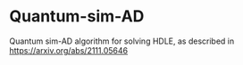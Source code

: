 # Quantum-sim-AD
Quantum sim-AD algorithm for solving HDLE, as described in https://arxiv.org/abs/2111.05646
